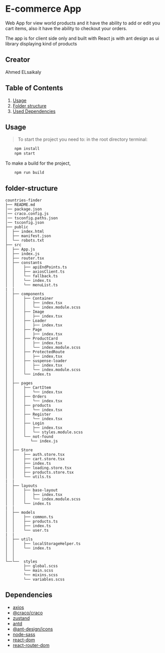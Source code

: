 # E-commerce App

Web App for view world products and it have the ability to add or edit you cart items,
also it have the ability to checkout your orders.

The app is for client side only and built with React js with ant design as ui library displaying kind of products

## Creator

Ahmed ELsaikaly

## Table of Contents

1. [Usage](#Usage)
1. [Folder structure](#folder-structure)
1. [Used Dependencies](#Dependencies)

## Usage

> To start the project you need to:
> in the root directory terminal:

```sh
    npm install
    npm start
```

To make a build for the project,

```sh
    npm run build
```

## folder-structure

```
countries-finder
├── README.md
│── package.json
│── craco.config.js
│── tsconfig.paths.json
│── tsconfig.json
├── public
│  ├── index.html
│  ├── manifest.json
│  └── robots.txt
├── src
│  ├── App.js
│  ├── index.js
│  ├── router.tsx
│  ├── constants
│  │    ├── apiEndPoints.ts
│  │    ├── axiosClient.ts
│  │    └── fallback.ts
│  │    └── index.ts
│  │    └── menuList.ts
|  |
│  ├── components
│  │    ├── Container
│  │    │   ├── index.tsx
│  │    │   └── index.module.scss
│  │    ├── Image
│  │    │   ├── index.tsx
│  │    ├── Loader
│  │    │   ├── index.tsx
│  │    ├── Page
│  │    │   ├── index.tsx
│  │    ├── ProductCard
│  │    │   ├── index.tsx
│  │    │   └── index.module.scss
│  │    ├── ProtectedRoute
│  │    │   ├── index.tsx
│  │    ├── suspense-loader
│  │    │   ├── index.tsx
│  │    │   └── index.module.scss
│  │    └── index.ts
│  │
│  ├── pages
│  │    ├── CartItem
│  │    │   └── index.tsx
│  │    ├── Orders
│  │    │   └── index.tsx
│  │    ├── products
│  │    │   └── index.tsx
│  │    ├── Register
│  │    │   └── index.tsx
│  │    ├── Login
│  │    │   ├── index.tsx
│  │    │   └── styles.module.scss
│  │    └── not-found
│  │       └── index.js
│  │
│  ├── Store
│  │    ├── auth.store.tsx
│  │    ├── cart.store.tsx
│  │    ├── index.ts
│  │    ├── loading.store.tsx
│  │    ├── products.store.tsx
│  │    └── utils.ts
|  |
│  ├── layouts
│  │    ├── base-layout
│  │    │   ├── index.tsx
│  │    │   └── index.module.scss
│  │    └── index.ts
|  |
│  ├── models
│  │    ├── common.ts
│  │    ├── products.ts
│  │    ├── index.ts
│  │    └── user.ts
|  |
│  ├── utils
│  │    ├── localStorageHelper.ts
│  │    └── index.ts
│  │
│  │
└──└──  styles
        ├── global.scss
        └── main.scss
        └── mixins.scss
        └── variables.scss
```

## Dependencies

- [axios](https://www.npmjs.com/package/axios)
- [@craco/craco](https://www.npmjs.com/package/@craco/craco)
- [zustand](https://github.com/pmndrs/zustand)
- [antd](https://www.npmjs.com/package/antd)
- [@ant-design/icons](https://ant.design/components/icon)
- [node-sass](https://www.npmjs.com/package/node-sass)
- [react-dom](https://www.npmjs.com/package/react-dom)
- [react-router-dom](https://www.npmjs.com/package/react-router-dom)
